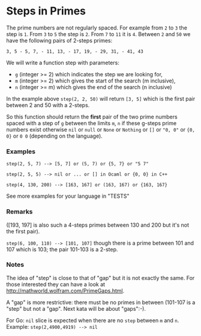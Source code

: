 # Steps in Primes
The prime numbers are not regularly spaced. For example from `2` to `3` the step is `1`. From `3` to `5` the step is `2`. From `7` to `11` it is `4`. Between `2` and `50` we have the following pairs of 2-steps primes:

`3, 5 - 5, 7, - 11, 13, - 17, 19, - 29, 31, - 41, 43`

We will write a function step with parameters:

* `g` (integer >= 2) which indicates the step we are looking for,
* `m` (integer >= 2) which gives the start of the search (m inclusive),
* `n` (integer >= m) which gives the end of the search (n inclusive)

In the example above `step(2, 2, 50)` will return `[3, 5]` which is the first pair between 2 and 50 with a 2-steps.

So this function should return the **first** pair of the two prime numbers spaced with a step of `g` between the limits `m`, `n` if these g-steps prime numbers exist otherwise `nil` or `null` or `None` or `Nothing` or `[]` or `"0, 0"` or `{0, 0}` or `0 0` (depending on the language).

### Examples
`step(2, 5, 7) --> [5, 7] or (5, 7) or {5, 7} or "5 7"`

`step(2, 5, 5) --> nil or ... or [] in Ocaml or {0, 0} in C++`

`step(4, 130, 200) --> [163, 167] or (163, 167) or {163, 167}`

See more examples for your language in "TESTS"

### Remarks
([193, 197] is also such a 4-steps primes between 130 and 200 but it's not the first pair).

`step(6, 100, 110) --> [101, 107]` though there is a prime between 101 and 107 which is 103; the pair 101-103 is a 2-step.

### Notes
The idea of "step" is close to that of "gap" but it is not exactly the same. For those interested they can have a look at <http://mathworld.wolfram.com/PrimeGaps.html>.

A "gap" is more restrictive: there must be no primes in between (101-107 is a "step" but not a "gap". Next kata will be about "gaps":-).

For Go: `nil` slice is expected when there are no `step` between `m` and `n`. Example: `step(2,4900,4919) --> nil`